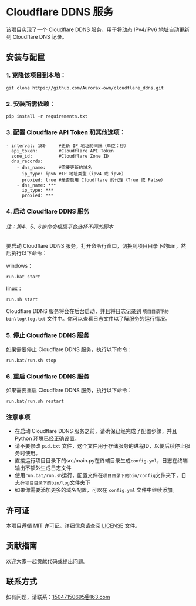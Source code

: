 # Cloudflare DDNS 服务

该项目实现了一个 Cloudflare DDNS 服务，用于将动态 IPv4/iPv6 地址自动更新到 Cloudflare DNS 记录。

## 安装与配置

### 1. 克隆该项目到本地：

```
git clone https://github.com/Aurorax-own/cloudflare_ddns.git
```

### 2. 安装所需依赖：

```
pip install -r requirements.txt
```

### 3. 配置 Cloudflare API Token 和其他选项：
```
- interval: 180		#更新 IP 地址的间隔（单位：秒）
  api_token: 		#Cloudflare API Token
  zone_id: 			#Cloudflare Zone ID
  dns_records:
    - dns_name: 	#需要更新的域名
      ip_type: ipv6	#IP 地址类型（ipv4 或 ipv6）
      proxied: true	#是否启用 Cloudflare 的代理（True 或 False）
    - dns_name: ***
      ip_type: ***
      proxied: ***
```
### 4. 启动 Cloudflare DDNS 服务

###### 注：第4、5、6步命令根据平台选择不同的脚本

要启动 Cloudflare DDNS 服务，打开命令行窗口，切换到项目目录下的bin，然后执行以下命令：

windows：

```
run.bat start
```

linux：

```
run.sh start
```

Cloudflare DDNS 服务将会在后台启动，并且将日志记录到 `项目目录下的bin\log\log.txt` 文件中。你可以查看日志文件以了解服务的运行情况。

### 5. 停止 Cloudflare DDNS 服务

如果需要停止 Cloudflare DDNS 服务，执行以下命令：

```
run.bat/run.sh stop
```

### 6. 重启 Cloudflare DDNS 服务

如果需要重启 Cloudflare DDNS 服务，执行以下命令：

```
run.bat/run.sh restart
```

### 注意事项

- 在启动 Cloudflare DDNS 服务之前，请确保已经完成了配置步骤，并且 Python 环境已经正确设置。
- 请不要修改 `pid.txt` 文件，这个文件用于存储服务的进程ID，以便后续停止服务时使用。
- 直接运行项目目录下的src/main.py在终端目录生成`config.yml`，日志在终端输出不额外生成日志文件
- 使用`run.bat/run.sh`运行，配置文件在`项目目录下的bin/config`文件夹下，日志在`项目目录下的bin/log`文件夹下
- 如果你需要添加更多的域名配置，可以在 `config.yml` 文件中继续添加。

## 许可证

本项目遵循 MIT 许可证。详细信息请查阅 [LICENSE](LICENSE) 文件。

## 贡献指南

欢迎大家一起贡献代码或提出问题。

## 联系方式

如有问题，请联系：15047150695@163.com
